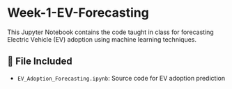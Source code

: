 # Week-1-EV-Forecasting
This Jupyter Notebook contains the code taught in class for forecasting Electric Vehicle (EV) adoption using machine learning techniques.

## 📄 File Included

- `EV_Adoption_Forecasting.ipynb`: Source code for EV adoption prediction
